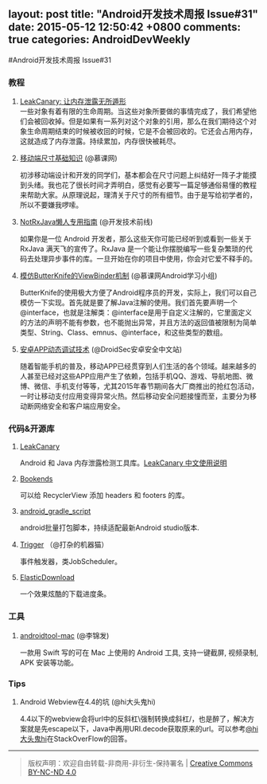 layout: post
title: "Android开发技术周报 Issue#31"
date: 2015-05-12 12:50:42 +0800
comments: true
categories: AndroidDevWeekly
---

#Android开发技术周报 Issue#31

### 教程

1. [LeakCanary: 让内存泄露无所遁形](http://www.liaohuqiu.net/cn/posts/leak-canary/)	
	一些对象有着有限的生命周期。当这些对象所要做的事情完成了，我们希望他们会被回收掉。但是如果有一系列对这个对象的引用，那么在我们期待这个对象生命周期结束的时候被收回的时候，它是不会被回收的。它还会占用内存，这就造成了内存泄露。持续累加，内存很快被耗尽。

1. [移动端尺寸基础知识](http://www.imooc.com/wenda/detail/261436) (@慕课网)

	初涉移动端设计和开发的同学们，基本都会在尺寸问题上纠结好一阵子才能摸到头绪。我也花了很长时间才弄明白，感觉有必要写一篇足够通俗易懂的教程来帮助大家。从原理说起，理清关于尺寸的所有细节。由于是写给初学者的，所以不要嫌我啰嗦。

1. [NotRxJava懒人专用指南](http://www.devtf.cn/?p=323) (@开发技术前线)

	如果你是一位 Android 开发者，那么这些天你可能已经听到或看到一些关于 RxJava 满天飞的宣传了。RxJava 是一个能让你摆脱编写一些复杂繁琐的代码去处理异步事件的库。一旦开始在你的项目中使用，你会对它爱不释手的。

1. [模仿ButterKnife的ViewBinder机制](http://www.cnblogs.com/wenjiang/p/4298143.html) (@慕课网Android学习小组)

	ButterKnife的使用极大方便了Android程序员的开发，实际上，我们可以自己模仿一下实现。首先就是要了解Java注解的使用。我们首先要声明一个@interface，也就是注解类：@interface是用于自定义注解的，它里面定义的方法的声明不能有参数，也不能抛出异常，并且方法的返回值被限制为简单类型、String、Class、emnus、@interface，和这些类型的数组。

1. [安卓APP动态调试技术](http://www.droidsec.cn/安卓app动态调试技术/) (@DroidSec安卓安全中文站)

	随着智能手机的普及，移动APP已经贯穿到人们生活的各个领域。越来越多的人甚至已经对这些APP应用产生了依赖，包括手机QQ、游戏、导航地图、微博、微信、手机支付等等，尤其2015年春节期间各大厂商推出的抢红包活动，一时让移动支付应用变得异常火热。然后移动安全问题接憧而至，主要分为移动断网络安全和客户端应用安全。

### 代码&开源库

1. [LeakCanary](https://github.com/square/leakcanary)

	Android 和 Java 内存泄露检测工具库。[LeakCanary 中文使用说明](http://www.liaohuqiu.net/cn/posts/leak-canary-read-me/)
	
1. [Bookends](https://github.com/tumblr/Bookends)

	可以给 RecyclerView 添加 headers 和 footers 的库。

1. [android_gradle_script](https://github.com/lihei12345/android_gradle_script)

	android批量打包脚本，持续适配最新Android studio版本.

1. [Trigger](https://github.com/airk000/Trigger) （@打杂的机器猫）

	事件触发器，类JobScheduler。

1. [ElasticDownload](https://github.com/Tibolte/ElasticDownload)

	一个效果炫酷的下载进度条。

### 工具

1. [androidtool-mac](https://github.com/mortenjust/androidtool-mac/releases/) (@李锦发)

	 一款用 Swift 写的可在 Mac 上使用的 Android 工具, 支持一键截屏, 视频录制, APK 安装等功能。

### Tips

1. Android Webview在4.4的坑 (@hi大头鬼hi)

	4.4以下的webview会将url中的反斜杠\强制转换成斜杠/，也是醉了，解决方案就是先escape以下，Java中再用URI.decode获取原来的url。可以参考[@hi大头鬼hi](http://stackoverflow.com/questions/19911226/android-webview-4-4-converts-custom-url/30057785#30057785)在StackOverFlow的回答。
			
----
> 版权声明：欢迎自由转载-非商用-非衍生-保持署名 | [Creative Commons BY-NC-ND 4.0](http://creativecommons.org/licenses/by-nc-nd/4.0/)